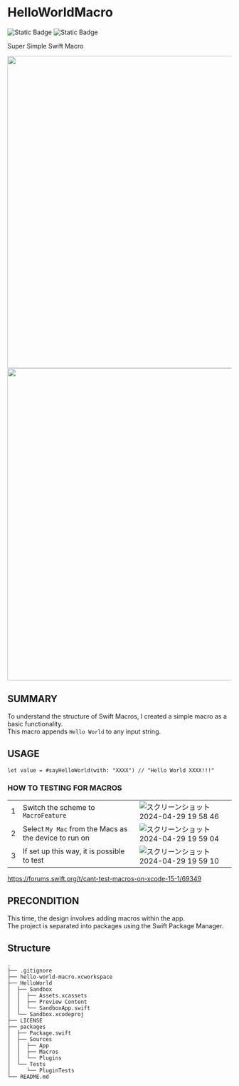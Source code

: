 # HelloWorldMacro
![Static Badge](https://img.shields.io/badge/xcode-15.3-000000.svg?logo=Xcode&style=for-the-badge)
![Static Badge](https://img.shields.io/badge/swift-5.10-000000.svg?logo=Swift&style=for-the-badge)

Super Simple Swift Macro

<img width=700 src='https://github.com/MrSmart00/HelloWorldMacro/assets/8654605/0818f568-46cd-4df8-96e1-28a0940fbe49' />
<img width=700 src='https://github.com/MrSmart00/HelloWorldMacro/assets/8654605/1d2fc6e4-1341-4c88-960f-f89ad6ff4239' />



## SUMMARY

To understand the structure of Swift Macros, I created a simple macro as a basic functionality.<br>
This macro appends `Hello World` to any input string.

## USAGE

```
let value = #sayHelloWorld(with: "XXXX") // "Hello World XXXX!!!"
```

### HOW TO TESTING FOR MACROS

|  |  |  |
|:--:|:--|:--|
| 1 | Switch the scheme to `MacroFeature` | ![スクリーンショット 2024-04-29 19 58 46](https://github.com/MrSmart00/HelloWorldMacro/assets/8654605/c15f7b44-55c9-476a-b7f7-f80e856a8316) |
| 2 | Select `My Mac` from the Macs as the device to run on | ![スクリーンショット 2024-04-29 19 59 04](https://github.com/MrSmart00/HelloWorldMacro/assets/8654605/dd2b677b-7fed-4df2-a347-71b940523992) |
| 3 | If set up this way, it is possible to test | ![スクリーンショット 2024-04-29 19 59 10](https://github.com/MrSmart00/HelloWorldMacro/assets/8654605/c5dbb743-03e2-4c87-9a36-ed5a3c965cf3) |

https://forums.swift.org/t/cant-test-macros-on-xcode-15-1/69349

## PRECONDITION

This time, the design involves adding macros within the app.<br>
The project is separated into packages using the Swift Package Manager.

## Structure
```
.
├── .gitignore
├── hello-world-macro.xcworkspace
├── HelloWorld
│  ├── Sandbox
│  │  ├── Assets.xcassets
│  │  ├── Preview Content
│  │  └── SandboxApp.swift
│  └── Sandbox.xcodeproj
├── LICENSE
├── packages
│  ├── Package.swift
│  ├── Sources
│  │  ├── App
│  │  ├── Macros
│  │  └── Plugins
│  └── Tests
│     └── PluginTests
└── README.md
```
